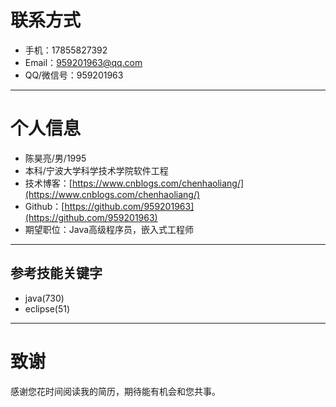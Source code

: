 

# 联系方式


- 手机：17855827392
- Email：959201963@qq.com
- QQ/微信号：959201963

---

# 个人信息

 - 陈昊亮/男/1995 
 - 本科/宁波大学科学技术学院软件工程
 - 技术博客：[https://www.cnblogs.com/chenhaoliang/](https://www.cnblogs.com/chenhaoliang/)
 - Github：[https://github.com/959201963](https://github.com/959201963) 
 - 期望职位：Java高级程序员，嵌入式工程师

---


## 参考技能关键字


- java(730)
- eclipse(51)


---


# 致谢
感谢您花时间阅读我的简历，期待能有机会和您共事。
